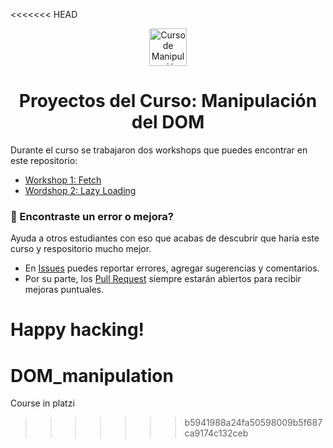 <<<<<<< HEAD
<p align="center">
  <a href="https://platzi.com/cursos/dom/" target="_blank">
    <img alt="Curso de Manipulación del DOM" src="https://static.platzi.com/media/achievements/badge-manipulacion-dom-js-68f056c0-11d4-4533-8c75-693db60d85f8.png" width="60" />
  </a>
</p>
<h1 align="center">
  Proyectos del Curso: Manipulación del DOM
</h1>

Durante el curso se trabajaron dos workshops que puedes encontrar en este repositorio:

* [Workshop 1: Fetch](https://github.com/jonalvarezz/platzi-dom/tree/main/workshop-fetch)
* [Wordshop 2: Lazy Loading](https://github.com/jonalvarezz/platzi-dom/tree/main/workshop-lazy-loading)


### 🐞 Encontraste un error o mejora?
Ayuda a otros estudiantes con eso que acabas de descubrir que haría este curso y respositorio mucho mejor.
* En [Issues](https://github.com/jonalvarezz/platzi-dom/issues/new) puedes reportar errores, agregar sugerencias y comentarios.
* Por su parte, los [Pull Request](https://github.com/jonalvarezz/platzi-dom/pulls) siempre estarán abiertos para recibir mejoras puntuales.

Happy hacking!
=======
# DOM_manipulation
Course in platzi
>>>>>>> b5941988a24fa50598009b5f687ca9174c132ceb
